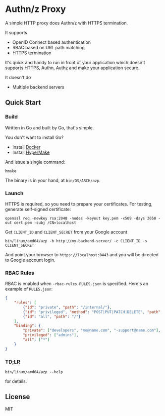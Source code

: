 # Authn/z Proxy

A simple HTTP proxy does Authn/z with HTTPS termination.

It supports

- OpenID Connect based authentication
- RBAC based on URL path matching
- HTTPS termination

It's quick and handy to run in front of your application which doesn't supports
HTTPS, Authn, Authz and make your application secure.

It doesn't do

- Multiple backend servers

## Quick Start

### Build

Written in Go and built by Go, that's simple.

You don't want to install Go?

- Install [Docker](https://get.docker.com)
- Install [HyperMake](https://evo-cloud.github.com/hmake)

And issue a single command:

```
hmake
```

The binary is in your hand, at `bin/OS/ARCH/azp`.

### Launch

HTTPS is required, so you need to prepare your certificates.
For testing, generate self-signed certificate:

```
openssl req -newkey rsa:2048 -nodes -keyout key.pem -x509 -days 3650 -out cert.pem -subj /CN=localhost
```

Get `CLIENT_ID` and `CLIENT_SECRET` from your Google account

```
bin/linux/amd64/azp -b http://my-backend-server/ -c CLIENT_ID -s CLIENT_SECRET
```

And point your browser to `https://localhost:8443` and you will be directed to
Google account login.

### RBAC Rules

RBAC is enabled when `-rbac-rules RULES.json` is specified.
Here's an example of `RULES.json`:

```json
{
    "rules": [
        {"id": "private", "path": "/internal/"},
        {"id": "privileged", "method": "POST|PUT|PATCH|DELETE", "path": "/users/"},
        {"id": "all", "path": "/"}
    ],
    "binding": {
        "private": ["developers", "me@name.com", "-support@name.com"],
        "privileged": ["admins"],
        "all": ["*"]
    }
}
```

### TD;LR

```
bin/linux/amd64/azp --help
```

for details.

## License

MIT
